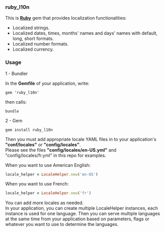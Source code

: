 ### ruby_l10n

This is [**Ruby**](https://www.ruby-lang.org/) gem that provides localization functionalities:<br/>
- Localized strings.
- Localized dates, times, months' names and days' names with default, long, short formats.
- Localized number formats.
- Localized currency.

### Usage

1 - Bundler

In the **Gemfile** of your application, write:
```
gem 'ruby_l10n'
```
then calls:
```
bundle
```

2 - Gem
```
gem install ruby_l10n
```

Then you must add appropriate locale YAML files in to your application's **"conf/locales"** or **"config/locales"**.<br/>
Please see the files **"config/locales/en-US.yml"** and "config/locales/fr.yml" in this repo for examples.

When you want to use American English:
```ruby
locale_helper = LocaleHelper.new('en-US')
```

When you want to use French:
```ruby
locale_helper = LocaleHelper.new('fr')
```

You can add more locales as needed.<br/>
In your application, you can create multiple LocaleHelper instances, each instance is used for one language. Then you can serve multiple languages at the same time from your application based on parameters, flags or whatever you want to use to determine the languages.
